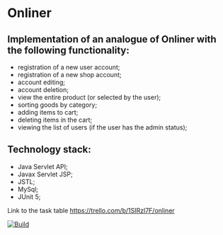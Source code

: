 # Onliner

## Implementation of an analogue of Onliner with the following functionality:
- registration of a new user account;
- registration of a new shop account;
- account editing;
- account deletion;
- view the entire product (or selected by the user);
- sorting goods by category;
- adding items to cart;
- deleting items in the cart; 
- viewing the list of users (if the user has the admin status); 

## Technology stack:
- Java Servlet API;
- Javax Servlet JSP;
- JSTL;
- MySql;
- JUnit 5;

Link to the task table
https://trello.com/b/1SIRzl7F/onliner

[![Build](https://github.com/simonpirko/onliner-project-c47/actions/workflows/maven.yml/badge.svg?branch=master)](https://github.com/simonpirko/onliner-project-c47/actions/workflows/maven.yml)
